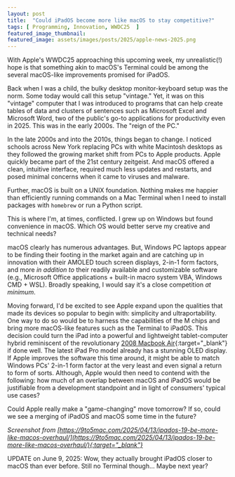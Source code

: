 ```yaml
---
layout: post
title:  "Could iPadOS become more like macOS to stay competitive?"
tags: [ Programming, Innovation, WWDC25  ]
featured_image_thumbnail:
featured_image: assets/images/posts/2025/apple-news-2025.png
---
```


With Apple's WWDC25 approaching this upcoming week, my unrealistic(!) hope is that something akin to macOS's Terminal could be among the several macOS-like improvements promised for iPadOS.

Back when I was a child, the bulky desktop monitor-keyboard setup was the norm. Some today would call this setup "vintage." Yet, it was on this "vintage" computer that I was introduced to programs that can help create tables of data and clusters of sentences such as Microsoft Excel and Microsoft Word, two of the public's go-to applications for productivity even in 2025. This was in the early 2000s. The "reign of the PC." 

In the late 2000s and into the 2010s, things began to change. I noticed schools across New York replacing PCs with white Macintosh desktops as they followed the growing market shift from PCs to Apple products. Apple quickly became part of the 21st century zeitgeist. And macOS offered a clean, intuitive interface, required much less updates and restarts, and posed minimal concerns when it came to viruses and malware.

Further, macOS is built on a UNIX foundation. Nothing makes me happier than efficiently running commands on a Mac Terminal when I need to install packages with ```homebrew``` or run a Python script.

This is where I'm, at times, conflicted. I grew up on Windows but found convenience in macOS. Which OS would better serve my creative and technical needs?

macOS clearly has numerous advantages. But, Windows PC laptops appear to be finding their footing in the market again and are catching up in innovation with their AMOLED touch screen displays, 2-in-1 form factors, and more <i>in addition to</i> their readily available and customizable software (e.g., Microsoft Office applications + built-in macro system VBA, Windows CMD + WSL). Broadly speaking, I would say it's a close competition <i>at minimum</i>. 

Moving forward, I'd be excited to see Apple expand upon the qualities that made its devices so popular to begin with: simplicity and ultraportability. 
One way to do so would be to harness the capabilities of the M chips and bring more macOS-like features such as the Terminal to iPadOS. This decision could turn the iPad into a powerful and lightweight tablet-computer hybrid reminiscent of the revolutionary [2008 Macbook Air](https://youtu.be/OIV6peKMj9M?si=kN0Oc9q8iEx3D-v0){:target="_blank"} if done well. The latest iPad Pro model already has a stunning OLED display. If Apple improves the software this time around, it might be able to match Windows PCs' 2-in-1 form factor at the very least and even signal a return to form of sorts. Although, Apple would then need to contend with the following: how much of an overlap between macOS and iPadOS would be justifiable from a development standpoint and in light of consumers' typical use cases?

Could Apple really make a "game-changing" move tomorrow? If so, could we see a merging of iPadOS and macOS some time in the future?

<i>Screenshot from [https://9to5mac.com/2025/04/13/ipados-19-be-more-like-macos-overhaul/](https://9to5mac.com/2025/04/13/ipados-19-be-more-like-macos-overhaul/){:target="_blank"}</i>

UPDATE on June 9, 2025: Wow, they actually brought iPadOS closer to macOS than ever before. Still no Terminal though... Maybe next year?
